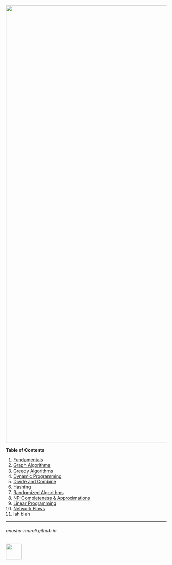 
<p align="center">
<img width="1372" alt="cs124_title" src="https://github.com/user-attachments/assets/96e29044-e106-4d3e-bbaf-faf30b8867ac" />
</p>

**Table of Contents**

1. [Fundamentals](./fundamentals.md)
2. [Graph Algorithms](./graph.md)
3. [Greedy Algorithms](./greedy.md)
4. [Dynamic Programming](./dp.md)
5. [Divide and Combine](./dc.md)
6. [Hashing](./hashing.md)
7. [Randomized Algorithms](./randomized_algos.md)
8. [NP-Completeness & Approximations](./np.md)
9. [Linear Programming](./lp.md)
10.  [Network Flows](./network_flows.md)
11.   lah blah

<!---
1. [SQL Problems](./SQL/problems.md)
-->

* * *
###### anusha-murali.github.io

<img src="https://github.com/anusha-murali/anusha-murali.github.io/assets/111596338/639243aa-2857-4595-a65a-7852762bb002" width="50" height="50"/>
